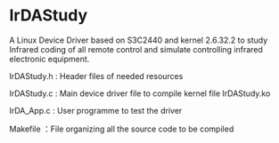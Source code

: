 IrDAStudy
=========

A Linux Device Driver based on S3C2440 and kernel 2.6.32.2 to study Infrared coding of all remote control and simulate controlling infrared electronic equipment.


IrDAStudy.h : Header files of needed resources

IrDAStudy.c : Main device driver file to compile kernel file IrDAStudy.ko
 
IrDA_App.c  : User programme to test the driver

Makefile    ：File organizing all the source code to be compiled
